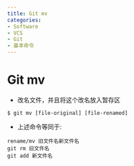 ```yaml
---
title: Git mv
categories:
- Software
- VCS
- Git
- 基本命令
---
```

# Git mv

- 改名文件，并且将这个改名放入暂存区

```shell
$ git mv [file-original] [file-renamed]
```

- 上述命令等同于:

```shell
rename/mv 旧文件名新文件名
git rm 旧文件名
git add 新文件名
```

